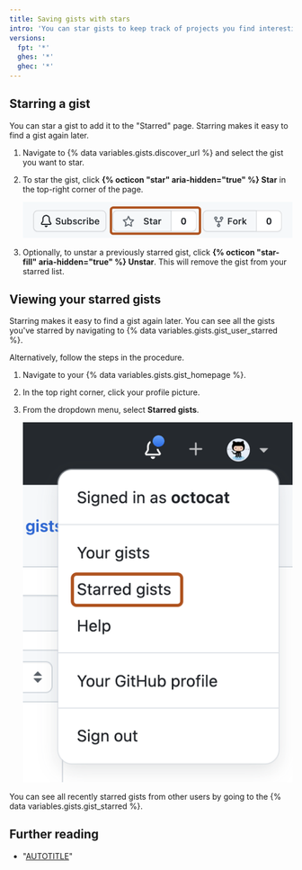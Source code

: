 ```yaml
---
title: Saving gists with stars
intro: 'You can star gists to keep track of projects you find interesting.'
versions:
  fpt: '*'
  ghes: '*'
  ghec: '*'
---
```

## Starring a gist

You can star a gist to add it to the "Starred" page. Starring makes it easy to find a gist again later.

1. Navigate to {% data variables.gists.discover_url %} and select the gist you want to star.
1. To star the gist, click **{% octicon "star" aria-hidden="true" %} Star** in the top-right corner of the page.

   ![Screenshot of the gist bar with the "Star" option highlighted with a dark orange outline.](/assets/images/help/gist/starring-a-gist.png)

1. Optionally, to unstar a previously starred gist, click **{% octicon "star-fill" aria-hidden="true" %} Unstar**. This will remove the gist from your starred list.

## Viewing your starred gists

Starring makes it easy to find a gist again later. You can see all the gists you've starred by navigating to {% data variables.gists.gist_user_starred %}.

Alternatively, follow the steps in the procedure.

1. Navigate to your {% data variables.gists.gist_homepage %}.
1. In the top right corner, click your profile picture.
1. From the dropdown menu, select **Starred gists**.

   ![Screenshot of a user's account menu. The menu item "Starred gists" is outlined in dark orange.](/assets/images/help/gist/view-starred-gists.png)

You can see all recently starred gists from other users by going to the {% data variables.gists.gist_starred %}.

## Further reading

* "[AUTOTITLE](/get-started/exploring-projects-on-github/saving-repositories-with-stars)"
